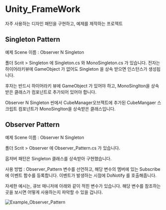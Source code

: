 # Unity_FrameWork
자주 사용하는 디자인 패턴을 구현하고, 예제를 제작하는 프로젝트

## Singleton Pattern
예제 Scene 이름 : Observer N Singleton

폴더 Scrit > Singleton 에 Singleton.cs 와 MonoSingleton.cs 가 있습니다.
전자는 하이어라키뷰에 GameObject 가 없어도 Singleton 을 상속 받으면 인스턴스가 생성됩니다.

후자는 반드시 하이어라키 뷰에 GameObject 가 있어야 하고, MonoSinglton을 상속받은 클래스가 컴포넌트로 추가되어 있어야 합니다.

Observer N Singleton 씬에서 CubeManager오브젝트에 추가된 CubeMangaer 스크립트 컴포넌트가 MonoSinglton을 상속받은 클래스입니다.

## Observer Pattern
예제 Scene 이름 : Observer N Singleton

폴더 Scrit > Observer 에 Observer_Pattern.cs 가 있습니다.

옵저버 패턴은 Singleton 클래스를 상속받아 구현했습니다.

사용 방법 : Observer_Pattern 변수를 선언하고, 해당 변수의 멤버에 있는 Subscribe 에 이벤트 함수를 등록합니다.
이벤트가 발생하는 시점에 DoNotify 를 호출해줍니다.

자세한 예시는, 큐브 매니저에 아래와 같이 적힌 변수가 있습니다. 해당 변수를 참조하는 곳을 보시면 어떻게 사용하는지 파악할 수 있을 겁니다.

![Example_Observer_Pattern](https://user-images.githubusercontent.com/17717157/101870501-131a0300-3bc5-11eb-8a03-aec3b8685336.png)
